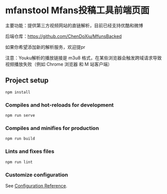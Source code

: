 <!--
 * @Author: your name
 * @Date: 2021-02-21 11:05:33
 * @LastEditTime: 2021-02-25 16:15:52
 * @LastEditors: Please set LastEditors
 * @Description: In User Settings Edit
 * @FilePath: \html\README.md
-->
# mfanstool Mfans投稿工具前端页面

主要功能：提供第三方视频网站的直链解析，目前已经支持优酷和微博

后端仓库：https://github.com/ChenDoXiu/MfunsBacked

如果你希望添加新的解析服务，欢迎提pr

注意：Youku解析的播放链接是 m3u8 格式，在某些浏览器会触发跨域请求导致视频播放失败（例如 Chrome 浏览器 和 M 站客户端）
## Project setup
```
npm install
```

### Compiles and hot-reloads for development
```
npm run serve
```

### Compiles and minifies for production
```
npm run build
```

### Lints and fixes files
```
npm run lint
```

### Customize configuration
See [Configuration Reference](https://cli.vuejs.org/config/).
